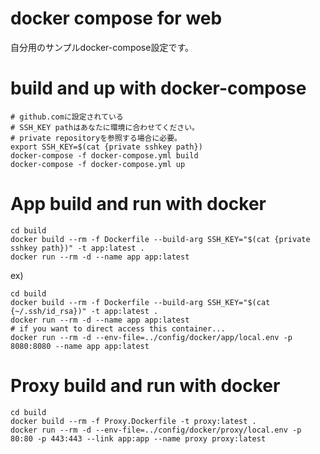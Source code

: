 # docker compose for web
自分用のサンプルdocker-compose設定です。

# build and up with docker-compose
```
# github.comに設定されている
# SSH_KEY pathはあなたに環境に合わせてください。
# private repositoryを参照する場合に必要。
export SSH_KEY=$(cat {private sshkey path})
docker-compose -f docker-compose.yml build
docker-compose -f docker-compose.yml up
```

# App build and run with docker
```
cd build
docker build --rm -f Dockerfile --build-arg SSH_KEY="$(cat {private sshkey path})" -t app:latest . 
docker run --rm -d --name app app:latest
```
ex)
```
cd build
docker build --rm -f Dockerfile --build-arg SSH_KEY="$(cat {~/.ssh/id_rsa})" -t app:latest . 
docker run --rm -d --name app app:latest
# if you want to direct access this container...
docker run --rm -d --env-file=../config/docker/app/local.env -p 8080:8080 --name app app:latest
```

# Proxy build and run with docker
```
cd build
docker build --rm -f Proxy.Dockerfile -t proxy:latest .
docker run --rm -d --env-file=../config/docker/proxy/local.env -p 80:80 -p 443:443 --link app:app --name proxy proxy:latest
```
